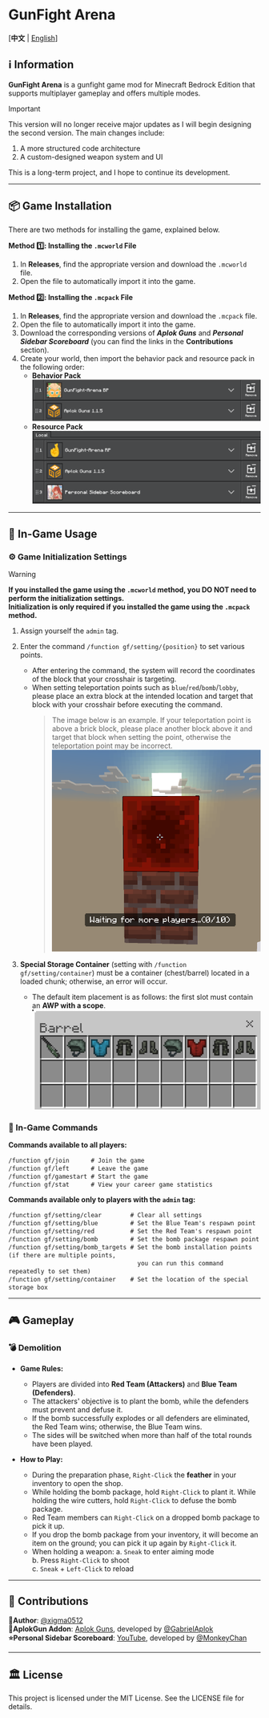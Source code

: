 # GunFight Arena

[**中文** | [English](README_en.md)]

## ℹ️ Information

**GunFight Arena** is a gunfight game mod for Minecraft Bedrock Edition that supports multiplayer gameplay and offers multiple modes.

> [!IMPORTANT]
> This version will no longer receive major updates as I will begin designing the second version. The main changes include:
> 
> 1. A more structured code architecture
> 2. A custom-designed weapon system and UI
>
> This is a long-term project, and I hope to continue its development.

---
## 📦 Game Installation

There are two methods for installing the game, explained below.

**Method 1️⃣: Installing the `.mcworld` File**

1. In **Releases**, find the appropriate version and download the `.mcworld` file.
2. Open the file to automatically import it into the game.

**Method 2️⃣: Installing the `.mcpack` File**

1. In **Releases**, find the appropriate version and download the `.mcpack` file.
2. Open the file to automatically import it into the game.
3. Download the corresponding versions of ***Aplok Guns*** and ***Personal Sidebar Scoreboard*** (you can find the links in the **Contributions** section).
4. Create your world, then import the behavior pack and resource pack in the following order:
    - **Behavior Pack**
      ![behavior_pack](images/bp.png)
    - **Resource Pack**
      ![resource_pack](images/rp.png)
---

## 📘 In-Game Usage

### ⚙️ Game Initialization Settings

> [!WARNING]
> **If you installed the game using the `.mcworld` method, you DO NOT need to perform the initialization settings.**  
> **Initialization is only required if you installed the game using the `.mcpack` method.**

1. Assign yourself the `admin` tag.
2. Enter the command `/function gf/setting/{position}` to set various points.
    - After entering the command, the system will record the coordinates of the block that your crosshair is targeting.
    - When setting teleportation points such as `blue`/`red`/`bomb`/`lobby`, please place an extra block at the intended location and target that block with your crosshair before executing the command.
        > The image below is an example. If your teleportation point is above a brick block, please place another block above it and target that block when setting the point, otherwise the teleportation point may be incorrect.  
        > ![setting_position](images/setting_position.png)

3. **Special Storage Container** (setting with `/function gf/setting/container`) must be a container (chest/barrel) located in a loaded chunk; otherwise, an error will occur.
    - The default item placement is as follows: the first slot must contain an **AWP with a scope**.
    ![container](images/container.png)

### 🤖 In-Game Commands

**Commands available to all players:**
```
/function gf/join      # Join the game
/function gf/left      # Leave the game
/function gf/gamestart # Start the game
/function gf/stat      # View your career game statistics
```

**Commands available only to players with the `admin` tag:**
```
/function gf/setting/clear        # Clear all settings
/function gf/setting/blue         # Set the Blue Team's respawn point
/function gf/setting/red          # Set the Red Team's respawn point
/function gf/setting/bomb         # Set the bomb package respawn point
/function gf/setting/bomb_targets # Set the bomb installation points (if there are multiple points,
                                    you can run this command repeatedly to set them) 
/function gf/setting/container    # Set the location of the special storage box
```


---
## 🎮 Gameplay

### 💣 Demolition

- **Game Rules:**
    - Players are divided into **Red Team (Attackers)** and **Blue Team (Defenders)**.
    - The attackers' objective is to plant the bomb, while the defenders must prevent and defuse it.
    - If the bomb successfully explodes or all defenders are eliminated, the Red Team wins; otherwise, the Blue Team wins.
    - The sides will be switched when more than half of the total rounds have been played.

- **How to Play:**
    - During the preparation phase, `Right-Click` the **feather** in your inventory to open the shop.
    - While holding the bomb package, hold `Right-Click` to plant it. While holding the wire cutters, hold `Right-Click` to defuse the bomb package.
    - Red Team members can `Right-Click` on a dropped bomb package to pick it up.
    - If you drop the bomb package from your inventory, it will become an item on the ground; you can pick it up again by `Right-Click` it.
    - When holding a weapon:
        a. `Sneak` to enter aiming mode  
        b. Press `Right-Click` to shoot  
        c. `Sneak` + `Left-Click` to reload

---
## 📜 Contributions

**👤Author**: [@xigma0512](https://github.com/xigma0512)  
**🎨AplokGun Addon**: [Aplok Guns](https://mcpedl.com/aplok-guns/), developed by [@GabrielAplok](https://github.com/gabriel-aplok/)  
**⭐Personal Sidebar Scoreboard**: [YouTube](https://www.youtube.com/watch?v=6fFCAAD8vUs&ab_channel=MonkeyChan), developed by [@MonkeyChan](https://www.youtube.com/@MonkeyChan118)

---
## 🏛️ License
This project is licensed under the MIT License. See the LICENSE file for details.

